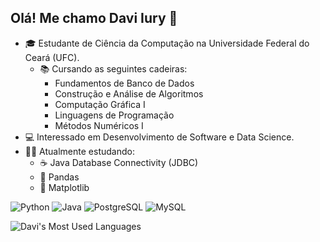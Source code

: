 ## Olá! Me chamo Davi Iury 👋

- 🎓 Estudante de Ciência da Computação na Universidade Federal do Ceará (UFC).
  - 📚 Cursando as seguintes cadeiras:
      - Fundamentos de Banco de Dados
      - Construção e Análise de Algoritmos
      - Computação Gráfica I
      - Linguagens de Programação
      - Métodos Numéricos I   
- 💻 Interessado em Desenvolvimento de Software e Data Science.
- 🧑‍💻 Atualmente estudando:
  - ☕ Java Database Connectivity (JDBC) 
  - 🐍 Pandas
  - 🐍 Matplotlib

![Python](https://img.shields.io/badge/Python-3776AB?style=for-the-badge&logo=python&logoColor=white)
![Java](https://img.shields.io/badge/Java-ED8B00?style=for-the-badge&logo=openjdk&logoColor=white)
![PostgreSQL](https://img.shields.io/badge/PostgreSQL-316192?style=for-the-badge&logo=postgresql&logoColor=white)
![MySQL](https://img.shields.io/badge/MySQL-005C84?style=for-the-badge&logo=mysql&logoColor=white)

![Davi's Most Used Languages](https://github-readme-stats.vercel.app/api/top-langs/?username=davi44128552&layout=compact&theme=tokyonight&hide_border=true)
